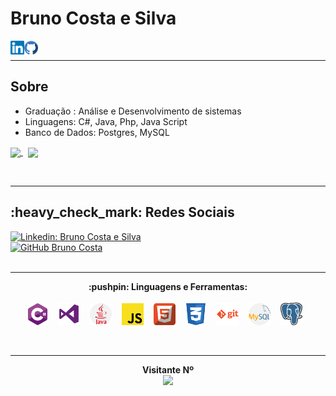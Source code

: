 # Bruno Costa e Silva

<a href="https://www.linkedin.com/in/brunocs/">
  <img align="left" alt="Bruno Costa e Silva Linkdein" width="22px" src="https://raw.githubusercontent.com/Brunocs1991/Brunocs1991/master/icons/linkedin.svg" />
</a>
<a href="https://github.com/Brunocs1991">
  <img align="left" alt="Bruno Costa e Silva Github" width="22px" src="https://raw.githubusercontent.com/Brunocs1991/Brunocs1991/master/icons/github_b.svg" />
</a>

<br/>

--------------------------

## Sobre

- Graduação : Análise e Desenvolvimento de sistemas
- Linguagens: C#, Java, Php, Java Script
- Banco de Dados: Postgres, MySQL

<p>
  <a href="https://github.com/Brunocs1991">
    <img align ="center"src="https://github-readme-stats.vercel.app/api?username=Brunocs1991&show_icons=true&count_private=true&theme=tokyonight"/>
  </a>&nbsp
  <a href="https://github.com/Brunocs1991?tab=repositories">
    <img align="center" src="https://github-readme-stats.vercel.app/api/top-langs/?username=Brunocs1991&theme=tokyonight&langs_count=8" />
  </a>
</p>
<br/>

--------------------------

<p> 
  <h2>:heavy_check_mark: Redes Sociais</h2>

[![Linkedin: Bruno Costa e Silva](https://img.shields.io/badge/-Bruno-blue?style=flat-square&logo=Linkedin&logoColor=white&link=https://www.linkedin.com/in/brunocs/)](https://www.linkedin.com/in/brunocs/)
  <br/>
[![GitHub Bruno Costa](https://img.shields.io/github/followers/Brunocs1991?label=follow&style=social)](https://github.com/Brunocs1991)
 <br/>
 <br/>
 </p>
 
--------------------------

<p align="center">
  <b>:pushpin: Linguagens e Ferramentas: </b>  
  <br/>
  <br/>
  <span title="C#">
    <img alt="CSharp" width="35px" src="https://raw.githubusercontent.com/Brunocs1991/Brunocs1991/master/icons/CSarp.svg"/>
  </span>&nbsp&nbsp
  <span title="Visual Studio">
    <img alt="Visual Studio" width="35px" src="https://raw.githubusercontent.com/Brunocs1991/Brunocs1991/master/icons/Visual%20Studio.svg"/>
  </span>&nbsp&nbsp
  <span title="Java">
    <img alt="Java" width="35px" src="https://raw.githubusercontent.com/Brunocs1991/Brunocs1991/master/icons/java.svg"/>
  </span>&nbsp&nbsp
  <span title="Javascript">
    <img alt="Javascript" width="35px" src="https://raw.githubusercontent.com/Brunocs1991/Brunocs1991/master/icons/javascript.svg"/>
  </span>&nbsp&nbsp
  <span title="HTML">
    <img alt="HTML" width="35px" src="https://raw.githubusercontent.com/Brunocs1991/Brunocs1991/master/icons/html.svg"/>
  </span>&nbsp&nbsp
  <span title="CSS">
    <img alt="CSS" width="35px" src="https://raw.githubusercontent.com/Brunocs1991/Brunocs1991/master/icons/css.svg"/>
  </span>&nbsp&nbsp
  <span title="Git">
    <img alt="Git" width="35px" src="https://raw.githubusercontent.com/Brunocs1991/Brunocs1991/master/icons/git.svg"/>
  </span>&nbsp&nbsp
  <span title="Mysql">
    <img alt="Mysql" width="35px" src="https://raw.githubusercontent.com/Brunocs1991/Brunocs1991/master/icons/mysql.svg"/>
  </span>&nbsp&nbsp
  <span title="postgres">
    <img alt="postgres" width="35px" src="https://raw.githubusercontent.com/Brunocs1991/Brunocs1991/master/icons/postgresql.svg"/>
  </span>&nbsp&nbsp
  <br />
</div>
</p>
<br/>

--------------------------

<p align="center"> 
  <b>Visitante Nº</b>
  </br>
  <img src="https://profile-counter.glitch.me/Brunocs1991/count.svg" />
</p>

